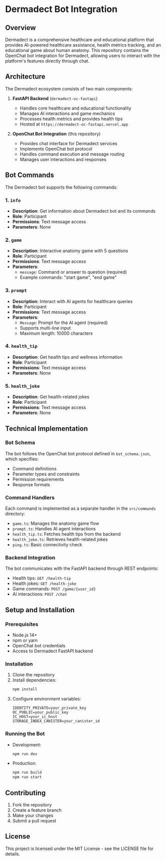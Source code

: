 # Dermadect Bot Integration

## Overview

Dermadect is a comprehensive healthcare and educational platform that provides AI-powered healthcare assistance, health metrics tracking, and an educational game about human anatomy. This repository contains the OpenChat bot integration for Dermadect, allowing users to interact with the platform's features directly through chat.

## Architecture

The Dermadect ecosystem consists of two main components:

1. **FastAPI Backend** (`dermadect-oc-fastapi`)
   - Handles core healthcare and educational functionality
   - Manages AI interactions and game mechanics
   - Processes health metrics and provides health tips
   - Hosted at `https://dermadect-oc-fastapi.vercel.app`

2. **OpenChat Bot Integration** (this repository)
   - Provides chat interface for Dermadect services
   - Implements OpenChat bot protocol
   - Handles command execution and message routing
   - Manages user interactions and responses

## Bot Commands

The Dermadect bot supports the following commands:

### 1. `info`
- **Description**: Get information about Dermadect bot and its commands
- **Role**: Participant
- **Permissions**: Text message access
- **Parameters**: None

### 2. `game`
- **Description**: Interactive anatomy game with 5 questions
- **Role**: Participant
- **Permissions**: Text message access
- **Parameters**:
  - `message`: Command or answer to question (required)
  - Example commands: "start game", "end game"

### 3. `prompt`
- **Description**: Interact with AI agents for healthcare queries
- **Role**: Participant
- **Permissions**: Text message access
- **Parameters**:
  - `Message`: Prompt for the AI agent (required)
  - Supports multi-line input
  - Maximum length: 10000 characters

### 4. `health_tip`
- **Description**: Get health tips and wellness information
- **Role**: Participant
- **Permissions**: Text message access
- **Parameters**: None

### 5. `health_joke`
- **Description**: Get health-related jokes
- **Role**: Participant
- **Permissions**: Text message access
- **Parameters**: None

## Technical Implementation

### Bot Schema
The bot follows the OpenChat bot protocol defined in `bot_schema.json`, which specifies:
- Command definitions
- Parameter types and constraints
- Permission requirements
- Response formats

### Command Handlers
Each command is implemented as a separate handler in the `src/commands` directory:
- `game.ts`: Manages the anatomy game flow
- `prompt.ts`: Handles AI agent interactions
- `health_tip.ts`: Fetches health tips from the backend
- `health_joke.ts`: Retrieves health-related jokes
- `ping.ts`: Basic connectivity check

### Backend Integration
The bot communicates with the FastAPI backend through REST endpoints:
- Health tips: `GET /health-tip`
- Health jokes: `GET /health-joke`
- Game commands: `POST /game/{user_id}`
- AI interactions: `POST /chat`

## Setup and Installation

### Prerequisites
- Node.js 14+
- npm or yarn
- OpenChat bot credentials
- Access to Dermadect FastAPI backend

### Installation
1. Clone the repository
2. Install dependencies:
   ```bash
   npm install
   ```
3. Configure environment variables:
   ```
   IDENTITY_PRIVATE=your_private_key
   OC_PUBLIC=your_public_key
   IC_HOST=your_ic_host
   STORAGE_INDEX_CANISTER=your_canister_id
   ```

### Running the Bot
- Development:
  ```bash
  npm run dev
  ```
- Production:
  ```bash
  npm run build
  npm run start
  ```

## Contributing

1. Fork the repository
2. Create a feature branch
3. Make your changes
4. Submit a pull request

## License

This project is licensed under the MIT License - see the LICENSE file for details. 